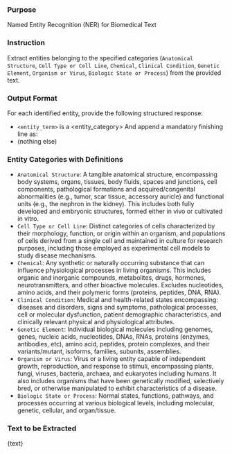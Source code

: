 ### Purpose

Named Entity Recognition (NER) for Biomedical Text

### Instruction

Extract entities belonging to the specified categories (`Anatomical Structure`, `Cell Type or Cell Line`, `Chemical`, `Clinical Condition`, `Genetic Element`, `Organism or Virus`, `Biologic State or Process`) from the provided text.

### Output Format

For each identified entity, provide the following structured response:
- `<entity_term>` is a <entity_category>
And append a mandatory finishing line as:
- (nothing else)

### Entity Categories with Definitions

- `Anatomical Structure`: A tangible anatomical structure, encompassing body systems, organs, tissues, body fluids, spaces and junctions, cell components, pathological formations and acquired/congenital abnormalities (e.g., tumor, scar tissue, accessory auricle) and functional units (e.g., the nephron in the kidney). This includes both fully developed and embryonic structures, formed either in vivo or cultivated in vitro.
- `Cell Type or Cell Line`: Distinct categories of cells characterized by their morphology, function, or origin within an organism, and populations of cells derived from a single cell and maintained in culture for research purposes, including those employed as experimental cell models to study disease mechanisms.
- `Chemical`: Any synthetic or naturally occurring substance that can influence physiological processes in living organisms. This includes organic and inorganic compounds, metabolites, drugs, hormones, neurotransmitters, and other bioactive molecules. Excludes nucleotides, amino acids, and their polymeric forms (proteins, peptides, DNA, RNA).
- `Clinical Condition`: Medical and health-related states encompassing: diseases and disorders, signs and symptoms, pathological processes, cell or molecular dysfunction, patient demographic characteristics, and clinically relevant physical and physiological attributes.
- `Genetic Element`: Individual biological molecules including genomes, genes, nucleic acids, nucleotides, DNAs, RNAs, proteins (enzymes, antibodies, etc), amino acid, peptides, protein complexes, and their variants/mutant, isoforms, families, subunits, assemblies.
- `Organism or Virus`: Virus or a living entity capable of independent growth, reproduction, and response to stimuli, encompassing plants, fungi, viruses, bacteria, archaea, and eukaryotes including humans. It also includes organisms that have been genetically modified, selectively bred, or otherwise manipulated to exhibit characteristics of a disease.
- `Biologic State or Process`: Normal states, functions, pathways, and processes occurring at various biological levels, including molecular, genetic, cellular, and organ/tissue.

### Text to be Extracted

{text}
